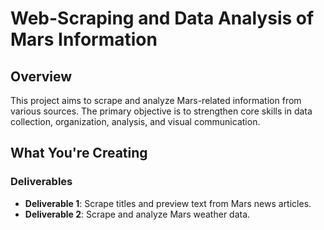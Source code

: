 # Web-Scraping and Data Analysis of Mars Information

## Overview
This project aims to scrape and analyze Mars-related information from various sources. The primary objective is to strengthen core skills in data collection, organization, analysis, and visual communication.

## What You're Creating

### Deliverables

- **Deliverable 1**: Scrape titles and preview text from Mars news articles.
- **Deliverable 2**: Scrape and analyze Mars weather data.
